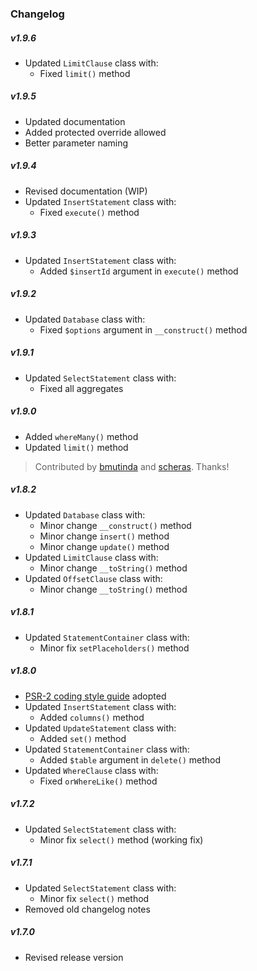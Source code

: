 ### Changelog

##### v1.9.6
+ Updated `LimitClause` class with:
  - Fixed `limit()` method

##### v1.9.5
+ Updated documentation
+ Added protected override allowed
+ Better parameter naming

##### v1.9.4
+ Revised documentation (WIP)
+ Updated `InsertStatement` class with:
  - Fixed `execute()` method

##### v1.9.3
+ Updated `InsertStatement` class with:
  - Added `$insertId` argument in `execute()` method

##### v1.9.2
+ Updated `Database` class with:
  - Fixed `$options` argument in `__construct()` method

##### v1.9.1
+ Updated `SelectStatement` class with:
  - Fixed all aggregates

##### v1.9.0
+ Added `whereMany()` method
+ Updated `limit()` method

> Contributed by [bmutinda](https://github.com/bmutinda) and [scheras](https://github.com/scheras). Thanks!

##### v1.8.2
+ Updated `Database` class with:
  - Minor change `__construct()` method
  - Minor change `insert()` method
  - Minor change `update()` method
+ Updated `LimitClause` class with:
  - Minor change `__toString()` method
+ Updated `OffsetClause` class with:
  - Minor change `__toString()` method

##### v1.8.1
+ Updated `StatementContainer` class with:
  - Minor fix `setPlaceholders()` method

##### v1.8.0
+ [PSR-2 coding style guide](http://www.php-fig.org/psr/psr-2/) adopted
+ Updated `InsertStatement` class with:
  - Added `columns()` method
+ Updated `UpdateStatement` class with:
  - Added `set()` method
+ Updated `StatementContainer` class with:
  - Added `$table` argument in `delete()` method
+ Updated `WhereClause` class with:
  - Fixed `orWhereLike()` method

##### v1.7.2
+ Updated `SelectStatement` class with:
  - Minor fix `select()` method (working fix)

##### v1.7.1
+ Updated `SelectStatement` class with:
  - Minor fix `select()` method
+ Removed old changelog notes

##### v1.7.0
+ Revised release version
